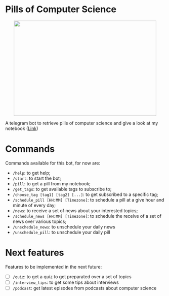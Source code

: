 # Pills of Computer Science

<p align="center">
  <img src="https://github.com/fulviodenza/pills-of-cs/assets/9990423/97511970-9bc9-4455-835c-8aa6d2c29ada" width="450" height="300" />
</p>

A telegram bot to retrieve pills of computer science and give a look at my notebook (<a href="https://t.me/pillsofcsbot">Link</a>)

# Commands
Commands available for this bot, for now are:
- `/help`: to get help;
- `/start`: to start the bot;
- `/pill`: to get a pill from my notebook;
- `/get_tags`: to get available tags to subscribe to;
- `/choose_tag [tag1] [tag2] [...]`: to get subscribed to a specific tag;
- `/schedule_pill [HH:MM] [Timezone]`: to schedule a pill at a give hour and minute of every day;
- `/news`: to receive a set of news about your interested topics;
- `/schedule_news [HH:MM] [Timezone]`: to schedule the receive of a set of news over various topics;
- `/unschedule_news`: to unschedule your daily news
- `/unschedule_pill`: to unschedule your daily pill
# Next features
Features to be implemented in the next future:
- [ ] `/quiz`: to get a quiz to get preparated over a set of topics
- [ ] `/interview_tips`: to get some tips about interviews
- [ ] `/podcast`: get latest episodes from podcasts about computer science
